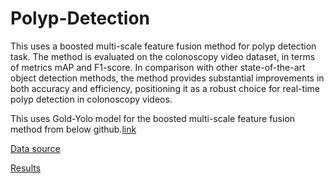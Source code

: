 # Polyp-Detection
This uses a boosted multi-scale feature fusion method for polyp detection task. The method is evaluated on the colonoscopy video dataset, in terms of metrics mAP and F1-score. In comparison with other state-of-the-art object detection methods, the method provides substantial improvements in both accuracy and efficiency, positioning it as a robust choice for real-time polyp detection in colonoscopy videos.

This uses Gold-Yolo model for the boosted multi-scale feature fusion method from below github.[link]("https://github.com/huawei-noah/Efficient-Computing/tree/master/Detection/Gold-YOLO") 

[Data source]("https://github.com/dashishi/LDPolypVideo-Benchmark")

[Results](Results)
